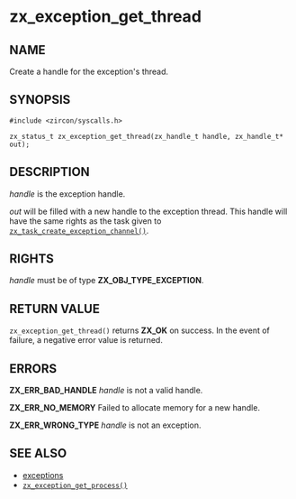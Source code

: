 # zx_exception_get_thread

## NAME

<!-- Updated by update-docs-from-abigen, do not edit. -->

Create a handle for the exception's thread.

## SYNOPSIS

<!-- Updated by update-docs-from-abigen, do not edit. -->

```
#include <zircon/syscalls.h>

zx_status_t zx_exception_get_thread(zx_handle_t handle, zx_handle_t* out);
```

## DESCRIPTION

*handle* is the exception handle.

*out* will be filled with a new handle to the exception thread. This handle
will have the same rights as the task given to
[`zx_task_create_exception_channel()`].

## RIGHTS

<!-- Updated by update-docs-from-abigen, do not edit. -->

*handle* must be of type **ZX_OBJ_TYPE_EXCEPTION**.

## RETURN VALUE

`zx_exception_get_thread()` returns **ZX_OK** on success.
In the event of failure, a negative error value is returned.

## ERRORS

**ZX_ERR_BAD_HANDLE** *handle* is not a valid handle.

**ZX_ERR_NO_MEMORY**  Failed to allocate memory for a new handle.

**ZX_ERR_WRONG_TYPE**  *handle* is not an exception.

## SEE ALSO

 - [exceptions](../exceptions.md)
 - [`zx_exception_get_process()`]

<!-- References updated by update-docs-from-abigen, do not edit. -->

[`zx_exception_get_process()`]: exception_get_process.md
[`zx_task_create_exception_channel()`]: task_create_exception_channel.md
